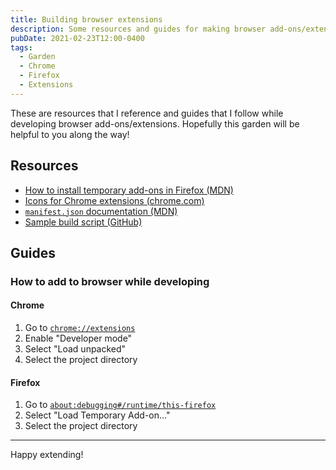 ```yaml
---
title: Building browser extensions
description: Some resources and guides for making browser add-ons/extensions
pubDate: 2021-02-23T12:00-0400
tags:
  - Garden
  - Chrome
  - Firefox
  - Extensions
---
```


These are resources that I reference and guides that I follow while developing browser add-ons/extensions. Hopefully this garden will be helpful to you along the way!

## Resources

- [How to install temporary add-ons in Firefox (MDN)](https://developer.mozilla.org/en-US/docs/Mozilla/Add-ons/WebExtensions/Your_first_WebExtension#installing)
- [Icons for Chrome extensions (chrome.com)](https://developer.chrome.com/docs/extensions/mv2/manifest/icons/)
- [`manifest.json` documentation (MDN)](https://developer.mozilla.org/en-US/docs/Mozilla/Add-ons/WebExtensions/manifest.json)
- [Sample build script (GitHub)](https://raw.githubusercontent.com/SeanMcP/popsicle-sticks-mini/master/build.sh)

## Guides

### How to add to browser while developing

#### Chrome

1. Go to [`chrome://extensions`](chrome://extensions)
2. Enable "Developer mode"
3. Select "Load unpacked"
4. Select the project directory

#### Firefox

1. Go to [`about:debugging#/runtime/this-firefox`](about:debugging#/runtime/this-firefox)
2. Select "Load Temporary Add-on..."
3. Select the project directory

---

Happy extending!
